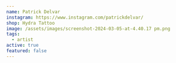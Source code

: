 ```yaml
---
name: Patrick Delvar
instagram: https://www.instagram.com/patrickdelvar/
shop: Hydra Tattoo
image: /assets/images/screenshot-2024-03-05-at-4.40.17 pm.png
tags:
  - artist
active: true
featured: false
---
```

